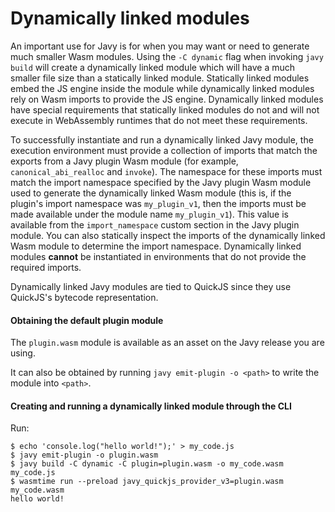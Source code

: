 # Dynamically linked modules

An important use for Javy is for when you may want or need to generate much
smaller Wasm modules. Using the `-C dynamic` flag when invoking `javy build` will create
a dynamically linked module which will have a much smaller file size than
a statically linked module. Statically linked modules embed the JS engine inside
the module while dynamically linked modules rely on Wasm imports to provide the
JS engine. Dynamically linked modules have special requirements that statically
linked modules do not and will not execute in WebAssembly runtimes that do not
meet these requirements.

To successfully instantiate and run a dynamically linked Javy module, the
execution environment must provide a collection of imports that match the
exports from a Javy plugin Wasm module (for example,
`canonical_abi_realloc` and `invoke`). The namespace for these imports must
match the import namespace specified by the Javy plugin Wasm module used to
generate the dynamically linked Wasm module (this is, if the plugin's import
namespace was `my_plugin_v1`, then the imports must be made available under the
module name `my_plugin_v1`). This value is available from the `import_namespace`
custom section in the Javy plugin module. You can also statically inspect the
imports of the dynamically linked Wasm module to determine the import
namespace. Dynamically linked modules **cannot** be instantiated in
environments that do not provide the required imports.

Dynamically linked Javy modules are tied to QuickJS since they use QuickJS's
bytecode representation.

#### Obtaining the default plugin module

The `plugin.wasm` module is available as an asset on the Javy release you are
using. 

It can also be obtained by running `javy emit-plugin -o <path>` to write the
module into `<path>`.

#### Creating and running a dynamically linked module through the CLI

Run:

```
$ echo 'console.log("hello world!");' > my_code.js
$ javy emit-plugin -o plugin.wasm
$ javy build -C dynamic -C plugin=plugin.wasm -o my_code.wasm my_code.js
$ wasmtime run --preload javy_quickjs_provider_v3=plugin.wasm my_code.wasm
hello world!
```
